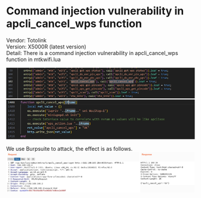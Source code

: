 # Command injection vulnerability in apcli_cancel_wps function  

Vendor: Totolink  
Version: X5000R (latest version)  
Detail: There is a command injection vulnerability in apcli_cancel_wps function in mtkwifi.lua  

![image](../image/apcli_cancel_wps-1.png)
![image](../image/apcli_cancel_wps-2.png)

We use Burpsuite to attack, the effect is as follows.
![image](../image/apcli_cancel_wps-3.png)
